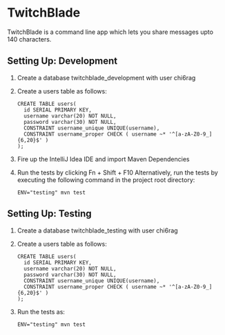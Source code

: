 TwitchBlade
===========

TwitchBlade is a command line app which lets you share messages upto 140 characters.

Setting Up: Development
-----------------------
1. Create a database twitchblade_development with user chi6rag
2. Create a users table as follows:
    
    ```
    CREATE TABLE users(
      id SERIAL PRIMARY KEY,
      username varchar(20) NOT NULL,
      password varchar(30) NOT NULL,
      CONSTRAINT username_unique UNIQUE(username),
      CONSTRAINT username_proper CHECK ( username ~* '^[a-zA-Z0-9_]{6,20}$' )
    );
    ```
3. Fire up the IntelliJ Idea IDE and import Maven Dependencies
4. Run the tests by clicking Fn + Shift + F10
   Alternatively, run the tests by executing the following command in the
   project root directory:
      ```
      ENV="testing" mvn test
      ```

Setting Up: Testing
-----------------------
1. Create a database twitchblade_testing with user chi6rag
2. Create a users table as follows:
    
    ```
    CREATE TABLE users(
      id SERIAL PRIMARY KEY,
      username varchar(20) NOT NULL,
      password varchar(30) NOT NULL,
      CONSTRAINT username_unique UNIQUE(username),
      CONSTRAINT username_proper CHECK ( username ~* '^[a-zA-Z0-9_]{6,20}$' )
    );
    ```
3. Run the tests as:
   ```
   ENV="testing" mvn test
   ```